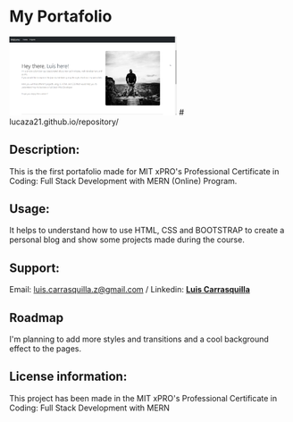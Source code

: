 # My Portafolio
 
<img src= "./images/portafolio.png" width='300'/>
# lucaza21.github.io/repository/

## Description: 
This is the first portafolio made for  MIT xPRO's Professional Certificate in Coding: Full Stack Development with MERN (Online) Program.

## Usage: 
It helps to understand how to use HTML, CSS and BOOTSTRAP to create a personal blog and show some projects made during the course.


## Support:
Email: <luis.carrasquilla.z@gmail.com> / 
Linkedin: **[Luis Carrasquilla](https://www.linkedin.com/in/luis-carrasquilla/)** 

## Roadmap
I'm planning to add more styles and transitions and a cool background effect to the pages.

## License information:  
This project has been made in the MIT xPRO's Professional Certificate in Coding: Full Stack Development with MERN
